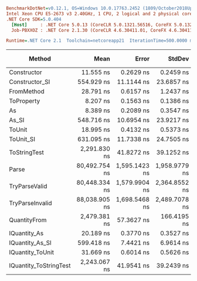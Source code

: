 ``` ini

BenchmarkDotNet=v0.12.1, OS=Windows 10.0.17763.2452 (1809/October2018Update/Redstone5)
Intel Xeon CPU E5-2673 v3 2.40GHz, 1 CPU, 2 logical and 2 physical cores
.NET Core SDK=5.0.404
  [Host]     : .NET Core 5.0.13 (CoreCLR 5.0.1321.56516, CoreFX 5.0.1321.56516), X64 RyuJIT
  Job-PBXXOZ : .NET Core 2.1.30 (CoreCLR 4.6.30411.01, CoreFX 4.6.30411.02), X64 RyuJIT

Runtime=.NET Core 2.1  Toolchain=netcoreapp21  IterationTime=500.0000 ms  

```
|                 Method |          Mean |         Error |        StdDev |        Median |  Gen 0 |  Gen 1 | Gen 2 | Allocated |
|----------------------- |--------------:|--------------:|--------------:|--------------:|-------:|-------:|------:|----------:|
|            Constructor |     11.555 ns |     0.2629 ns |     0.2459 ns |     11.581 ns |      - |      - |     - |         - |
|         Constructor_SI |    554.929 ns |    11.1144 ns |    23.6857 ns |    555.307 ns | 0.0281 |      - |     - |     192 B |
|             FromMethod |     28.791 ns |     0.6157 ns |     1.2437 ns |     28.376 ns |      - |      - |     - |         - |
|             ToProperty |      8.207 ns |     0.1563 ns |     0.1386 ns |      8.180 ns |      - |      - |     - |         - |
|                     As |      8.389 ns |     0.2089 ns |     0.3547 ns |      8.271 ns |      - |      - |     - |         - |
|                  As_SI |    548.716 ns |    10.6954 ns |    23.9217 ns |    537.754 ns | 0.0284 |      - |     - |     192 B |
|                 ToUnit |     18.995 ns |     0.4132 ns |     0.5373 ns |     18.924 ns |      - |      - |     - |         - |
|              ToUnit_SI |    631.095 ns |    11.7338 ns |    24.7505 ns |    632.582 ns | 0.0282 |      - |     - |     192 B |
|           ToStringTest |  2,291.830 ns |    41.8272 ns |    39.1252 ns |  2,278.529 ns | 0.1427 |      - |     - |     952 B |
|                  Parse | 80,492.754 ns | 1,595.1423 ns | 1,958.9779 ns | 80,132.286 ns | 6.7484 | 0.1776 |     - |   44816 B |
|          TryParseValid | 80,448.334 ns | 1,579.9904 ns | 2,364.8552 ns | 79,802.339 ns | 6.7952 | 0.1580 |     - |   44792 B |
|        TryParseInvalid | 88,038.905 ns | 1,698.5468 ns | 2,489.7078 ns | 88,060.491 ns | 6.7173 | 0.1768 |     - |   44392 B |
|           QuantityFrom |  2,479.381 ns |    57.3627 ns |   166.4195 ns |  2,500.000 ns |      - |      - |     - |      56 B |
|           IQuantity_As |     20.189 ns |     0.3770 ns |     0.3527 ns |     20.168 ns | 0.0037 |      - |     - |      24 B |
|        IQuantity_As_SI |    599.418 ns |     7.4421 ns |     6.9614 ns |    599.503 ns | 0.0287 |      - |     - |     192 B |
|       IQuantity_ToUnit |     31.669 ns |     0.6014 ns |     0.5626 ns |     31.539 ns | 0.0088 |      - |     - |      56 B |
| IQuantity_ToStringTest |  2,243.067 ns |    41.9541 ns |    39.2439 ns |  2,236.750 ns | 0.1432 |      - |     - |     952 B |
